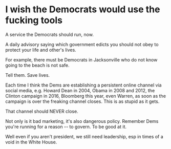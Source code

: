 # I wish the Democrats would use the fucking tools
A service the Democrats should run, now.

A daily advisory saying which government edicts you should not obey to protect your life and other's lives.

For example, there must be Democrats in Jacksonville who do not know going to the beach is not safe. 

Tell them. Save lives.

Each time I think the Dems are establishing a persistent online channel via social media, e.g. Howard Dean in 2004, Obama in 2008 and 2012, the Clinton campaign in 2016, Bloomberg this year, even Warren, as soon as the campaign is over the freaking channel closes. This is as stupid as it gets.

That channel should NEVER close. 

Not only is it bad marketing, it's also dangerous policy. Remember Dems you're running for a reason -- to govern. To be good at it. 

Well even if you aren't president, we still need leadership, esp in times of a void in the White House.

